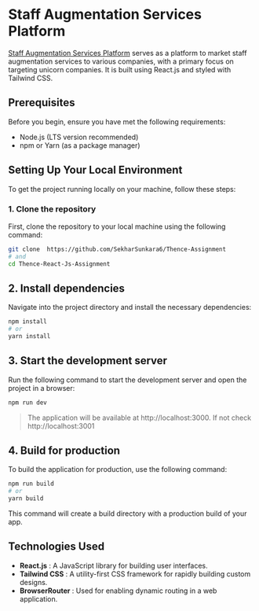 # Staff Augmentation Services Platform

[Staff Augmentation Services Platform](https://thence-react-js-assignment.vercel.app) serves as a platform to market staff augmentation services to various companies, with a primary focus on targeting unicorn companies. It is built using React.js and styled with Tailwind CSS.

## Prerequisites

Before you begin, ensure you have met the following requirements:
- Node.js (LTS version recommended)
- npm or Yarn (as a package manager)

## Setting Up Your Local Environment

To get the project running locally on your machine, follow these steps:

### 1. Clone the repository

First, clone the repository to your local machine using the following command:

```bash
git clone  https://github.com/SekharSunkara6/Thence-Assignment 
# and
cd Thence-React-Js-Assignment
```


## 2. Install dependencies

Navigate into the project directory and install the necessary dependencies:

```bash
npm install
# or
yarn install
```

## 3. Start the development server

Run the following command to start the development server and open the project in a browser:

```bash
npm run dev
```

> The application will be available at http://localhost:3000. If not check http://localhost:3001
  
## 4. Build for production

To build the application for production, use the following command:

```bash
npm run build
# or
yarn build
```

This command will create a build directory with a production build of your app.


## Technologies Used

- **React.js** : A JavaScript library for building user interfaces.
- **Tailwind CSS** : A utility-first CSS framework for rapidly building custom designs.
- **BrowserRouter** : Used for enabling dynamic routing in a web application.

